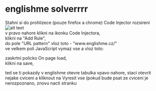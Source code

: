 # englishme solverrrr
 Stahni si do prohlizece (pouze firefox a chrome) Code Injector rozsireni  
 ![alt text](https://github.com/Altwer/englishme-solverrrr/blob/main/codeinjlogo.png)  
 v pravo nahore klikni na ikonku Code Injectora,  
 klikni na "Add Rule",  
 do pole "URL pattern" vloz toto - "www\.englishme\.cz\/"  
 ve velkem poli JavaScript vymaz vse a vloz toto:  
 
 
 zaskrtni policko On page load,  
 klikni na save,  
 
 ted se ti pokazdy v englishme otevre tabulka vpavo nahore, staci otevrit nejake cviceni a kliknout na Vyresit vse (pokud bude psat ze cviceni je nerozpoznano, znovu nacti stranku
